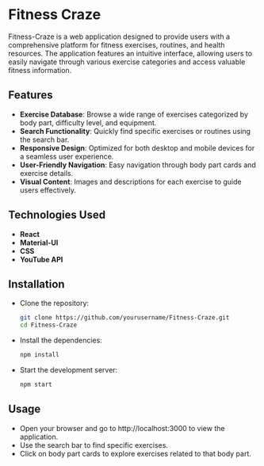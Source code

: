 # Fitness Craze

Fitness-Craze is a web application designed to provide users with a comprehensive platform for fitness exercises, routines, and health resources. The application features an intuitive interface, allowing users to easily navigate through various exercise categories and access valuable fitness information.

## Features

- **Exercise Database**: Browse a wide range of exercises categorized by body part, difficulty level, and equipment.
- **Search Functionality**: Quickly find specific exercises or routines using the search bar.
- **Responsive Design**: Optimized for both desktop and mobile devices for a seamless user experience.
- **User-Friendly Navigation**: Easy navigation through body part cards and exercise details.
- **Visual Content**: Images and descriptions for each exercise to guide users effectively.

## Technologies Used

- **React**
- **Material-UI**
- **CSS**
- **YouTube API**

## Installation

- Clone the repository:
  ```bash
  git clone https://github.com/yourusername/Fitness-Craze.git
  cd Fitness-Craze
- Install the dependencies:
  ```bash
  npm install
- Start the development server:
  ```bash
  npm start

## Usage

- Open your browser and go to http://localhost:3000 to view the application.
- Use the search bar to find specific exercises.
- Click on body part cards to explore exercises related to that body part.

